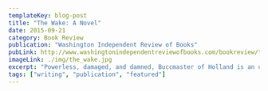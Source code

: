```yaml
---
templateKey: blog-post
title: "The Wake: A Novel"
date: 2015-09-21
category: Book Review
publication: "Washington Independent Review of Books"
pubLink: http://www.washingtonindependentreviewofbooks.com/bookreview/the-wake-a-novel
imageLink: ./img/the_wake.jpg
excerpt: "Powerless, damaged, and damned, Buccmaster of Holland is an unsettling character and his story is as disturbingly human as they come."
tags: ["writing", "publication", "featured"]
---
```

